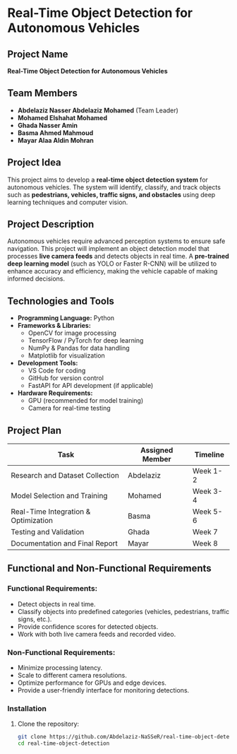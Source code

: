 # Real-Time Object Detection for Autonomous Vehicles

## Project Name
**Real-Time Object Detection for Autonomous Vehicles**

## Team Members
- **Abdelaziz Nasser Abdelaziz Mohamed** (Team Leader)
- **Mohamed Elshahat Mohamed**
- **Ghada Nasser Amin**
- **Basma Ahmed Mahmoud**
- **Mayar Alaa Aldin Mohran**

## Project Idea
This project aims to develop a **real-time object detection system** for autonomous vehicles. The system will identify, classify, and track objects such as **pedestrians, vehicles, traffic signs, and obstacles** using deep learning techniques and computer vision.

## Project Description
Autonomous vehicles require advanced perception systems to ensure safe navigation. This project will implement an object detection model that processes **live camera feeds** and detects objects in real time. A **pre-trained deep learning model** (such as YOLO or Faster R-CNN) will be utilized to enhance accuracy and efficiency, making the vehicle capable of making informed decisions.

## Technologies and Tools
- **Programming Language:** Python
- **Frameworks & Libraries:**
  - OpenCV for image processing
  - TensorFlow / PyTorch for deep learning
  - NumPy & Pandas for data handling
  - Matplotlib for visualization
- **Development Tools:**
  - VS Code for coding
  - GitHub for version control
  - FastAPI for API development (if applicable)
- **Hardware Requirements:**
  - GPU (recommended for model training)
  - Camera for real-time testing

## Project Plan
| Task | Assigned Member | Timeline |
|------|---------------|----------|
| Research and Dataset Collection | Abdelaziz | Week 1-2 |
| Model Selection and Training | Mohamed | Week 3-4 |
| Real-Time Integration & Optimization | Basma | Week 5-6 |
| Testing and Validation | Ghada | Week 7 |
| Documentation and Final Report | Mayar | Week 8 |

## Functional and Non-Functional Requirements
### **Functional Requirements:**
- Detect objects in real time.
- Classify objects into predefined categories (vehicles, pedestrians, traffic signs, etc.).
- Provide confidence scores for detected objects.
- Work with both live camera feeds and recorded video.

### **Non-Functional Requirements:**
- Minimize processing latency.
- Scale to different camera resolutions.
- Optimize performance for GPUs and edge devices.
- Provide a user-friendly interface for monitoring detections.

### Installation  
1. Clone the repository:  
   ```sh
   git clone https://github.com/Abdelaziz-NaSSeR/real-time-object-detection.git
   cd real-time-object-detection
